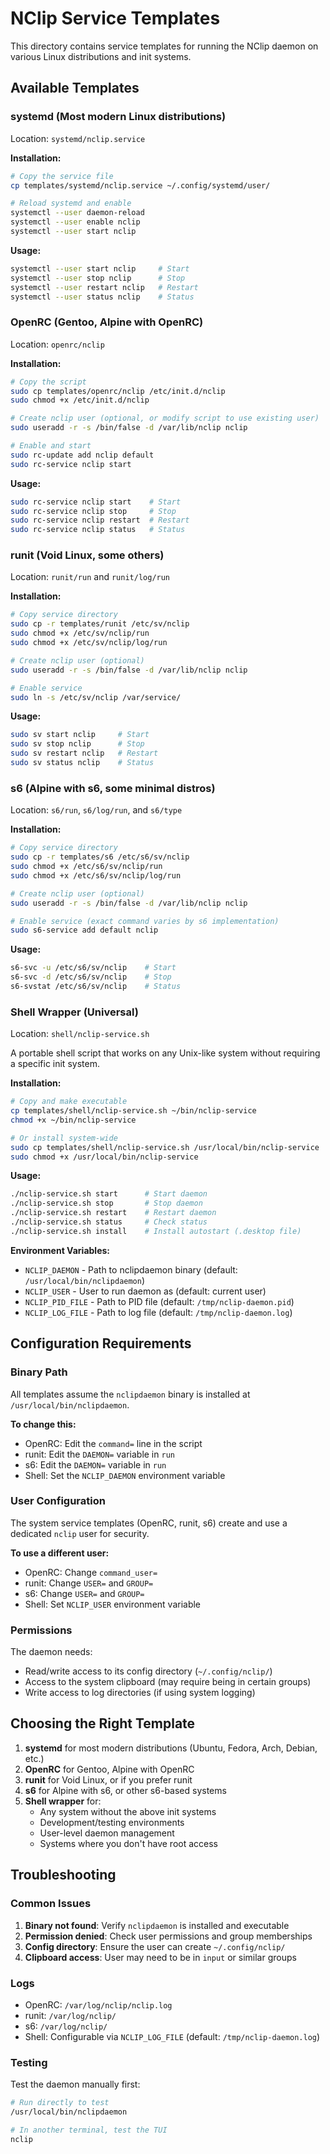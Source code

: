# NClip Service Templates

This directory contains service templates for running the NClip daemon on various Linux distributions and init systems.

## Available Templates

### systemd (Most modern Linux distributions)
Location: `systemd/nclip.service`

**Installation:**
```bash
# Copy the service file
cp templates/systemd/nclip.service ~/.config/systemd/user/

# Reload systemd and enable
systemctl --user daemon-reload
systemctl --user enable nclip
systemctl --user start nclip
```

**Usage:**
```bash
systemctl --user start nclip     # Start
systemctl --user stop nclip      # Stop
systemctl --user restart nclip   # Restart
systemctl --user status nclip    # Status
```

### OpenRC (Gentoo, Alpine with OpenRC)
Location: `openrc/nclip`

**Installation:**
```bash
# Copy the script
sudo cp templates/openrc/nclip /etc/init.d/nclip
sudo chmod +x /etc/init.d/nclip

# Create nclip user (optional, or modify script to use existing user)
sudo useradd -r -s /bin/false -d /var/lib/nclip nclip

# Enable and start
sudo rc-update add nclip default
sudo rc-service nclip start
```

**Usage:**
```bash
sudo rc-service nclip start    # Start
sudo rc-service nclip stop     # Stop  
sudo rc-service nclip restart  # Restart
sudo rc-service nclip status   # Status
```

### runit (Void Linux, some others)
Location: `runit/run` and `runit/log/run`

**Installation:**
```bash
# Copy service directory
sudo cp -r templates/runit /etc/sv/nclip
sudo chmod +x /etc/sv/nclip/run
sudo chmod +x /etc/sv/nclip/log/run

# Create nclip user (optional)
sudo useradd -r -s /bin/false -d /var/lib/nclip nclip

# Enable service
sudo ln -s /etc/sv/nclip /var/service/
```

**Usage:**
```bash
sudo sv start nclip     # Start
sudo sv stop nclip      # Stop
sudo sv restart nclip   # Restart
sudo sv status nclip    # Status
```

### s6 (Alpine with s6, some minimal distros)
Location: `s6/run`, `s6/log/run`, and `s6/type`

**Installation:**
```bash
# Copy service directory
sudo cp -r templates/s6 /etc/s6/sv/nclip
sudo chmod +x /etc/s6/sv/nclip/run
sudo chmod +x /etc/s6/sv/nclip/log/run

# Create nclip user (optional)
sudo useradd -r -s /bin/false -d /var/lib/nclip nclip

# Enable service (exact command varies by s6 implementation)
sudo s6-service add default nclip
```

**Usage:**
```bash
s6-svc -u /etc/s6/sv/nclip    # Start
s6-svc -d /etc/s6/sv/nclip    # Stop  
s6-svstat /etc/s6/sv/nclip    # Status
```

### Shell Wrapper (Universal)
Location: `shell/nclip-service.sh`

A portable shell script that works on any Unix-like system without requiring a specific init system.

**Installation:**
```bash
# Copy and make executable
cp templates/shell/nclip-service.sh ~/bin/nclip-service
chmod +x ~/bin/nclip-service

# Or install system-wide
sudo cp templates/shell/nclip-service.sh /usr/local/bin/nclip-service
sudo chmod +x /usr/local/bin/nclip-service
```

**Usage:**
```bash
./nclip-service.sh start      # Start daemon
./nclip-service.sh stop       # Stop daemon
./nclip-service.sh restart    # Restart daemon
./nclip-service.sh status     # Check status
./nclip-service.sh install    # Install autostart (.desktop file)
```

**Environment Variables:**
- `NCLIP_DAEMON` - Path to nclipdaemon binary (default: `/usr/local/bin/nclipdaemon`)
- `NCLIP_USER` - User to run daemon as (default: current user)
- `NCLIP_PID_FILE` - Path to PID file (default: `/tmp/nclip-daemon.pid`)
- `NCLIP_LOG_FILE` - Path to log file (default: `/tmp/nclip-daemon.log`)

## Configuration Requirements

### Binary Path
All templates assume the `nclipdaemon` binary is installed at `/usr/local/bin/nclipdaemon`. 

**To change this:**
- OpenRC: Edit the `command=` line in the script
- runit: Edit the `DAEMON=` variable in `run`
- s6: Edit the `DAEMON=` variable in `run`  
- Shell: Set the `NCLIP_DAEMON` environment variable

### User Configuration
The system service templates (OpenRC, runit, s6) create and use a dedicated `nclip` user for security.

**To use a different user:**
- OpenRC: Change `command_user=`
- runit: Change `USER=` and `GROUP=`
- s6: Change `USER=` and `GROUP=`
- Shell: Set `NCLIP_USER` environment variable

### Permissions
The daemon needs:
- Read/write access to its config directory (`~/.config/nclip/`)
- Access to the system clipboard (may require being in certain groups)
- Write access to log directories (if using system logging)

## Choosing the Right Template

1. **systemd** for most modern distributions (Ubuntu, Fedora, Arch, Debian, etc.)
2. **OpenRC** for Gentoo, Alpine with OpenRC
3. **runit** for Void Linux, or if you prefer runit
4. **s6** for Alpine with s6, or other s6-based systems
5. **Shell wrapper** for:
   - Any system without the above init systems
   - Development/testing environments
   - User-level daemon management
   - Systems where you don't have root access

## Troubleshooting

### Common Issues
1. **Binary not found**: Verify `nclipdaemon` is installed and executable
2. **Permission denied**: Check user permissions and group memberships
3. **Config directory**: Ensure the user can create `~/.config/nclip/`
4. **Clipboard access**: User may need to be in `input` or similar groups

### Logs
- OpenRC: `/var/log/nclip/nclip.log`
- runit: `/var/log/nclip/`
- s6: `/var/log/nclip/`
- Shell: Configurable via `NCLIP_LOG_FILE` (default: `/tmp/nclip-daemon.log`)

### Testing
Test the daemon manually first:
```bash
# Run directly to test
/usr/local/bin/nclipdaemon

# In another terminal, test the TUI
nclip
```